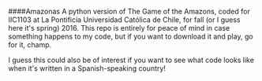 ####Amazonas
A python version of The Game of the Amazons, coded for IIC1103 at La Pontificía Universidad Católica de Chile, for fall (or I guess here it's spring) 2016. This repo is entirely for peace of mind in case something happens to my code, but if you want to download it and play, go for it, champ.

I guess this could also be of interest if you want to see what code looks like when it's written in a Spanish-speaking country!

